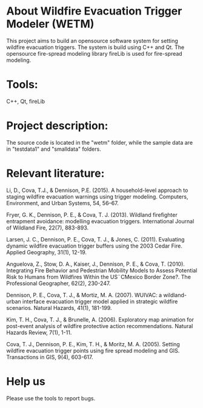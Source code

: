 # About Wildfire Evacuation Trigger Modeler (WETM)
This project aims to build an opensource software system for setting wildfire evacuation triggers. The system is build using C++ and Qt. The opensource fire-spread modeling library fireLib is used for fire-spread modeling. 
# Tools:
C++, Qt, fireLib
# Project description:
The source code is located in the "wetm" folder, while the sample data are in "testdata1" and "smalldata" folders. 
# Relevant literature:

Li, D., Cova, T.J., & Dennison, P.E. (2015). A household-level approach to staging wildfire evacuation warnings using trigger modeling. Computers, Environment, and Urban Systems, 54, 56–67.

Fryer, G. K., Dennison, P. E., & Cova, T. J. (2013). Wildland firefighter entrapment avoidance: modelling evacuation triggers. International Journal of Wildland Fire, 22(7), 883-893.

Larsen, J. C., Dennison, P. E., Cova, T. J., & Jones, C. (2011). Evaluating dynamic wildfire evacuation trigger buffers using the 2003 Cedar Fire. Applied Geography, 31(1), 12-19.

Anguelova, Z., Stow, D. A., Kaiser, J., Dennison, P. E., & Cova, T. (2010). Integrating Fire Behavior and Pedestrian Mobility Models to Assess Potential Risk to Humans from Wildfires Within the US¨CMexico Border Zone?. The Professional Geographer, 62(2), 230-247.

Dennison, P. E., Cova, T. J., & Mortiz, M. A. (2007). WUIVAC: a wildland-urban interface evacuation trigger model applied in strategic wildfire scenarios. Natural Hazards, 41(1), 181-199.

Kim, T. H., Cova, T. J., & Brunelle, A. (2006). Exploratory map animation for post-event analysis of wildfire protective action recommendations. Natural Hazards Review, 7(1), 1-11.

Cova, T. J., Dennison, P. E., Kim, T. H., & Moritz, M. A. (2005). Setting wildfire evacuation trigger points using fire spread modeling and GIS. Transactions in GIS, 9(4), 603-617.

# Help us
Please use the tools to report bugs. 

 

